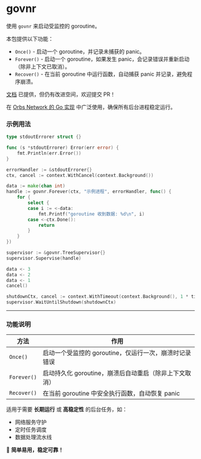 # govnr

使用 `govnr` 来启动受监控的 goroutine。

本包提供以下功能：
* `Once()` - 启动一个 goroutine，并记录未捕获的 panic。
* `Forever()` - 启动一个 goroutine，如果发生 panic，会记录错误并重新启动（除非上下文已取消）。
* `Recover()` - 在当前 goroutine 中运行函数，自动捕获 panic 并记录，避免程序崩溃。

[文档](https://godoc.org/github.com/orbs-network/govnr) 已提供，但仍有改进空间，欢迎提交 PR！

在 [Orbs Network 的 Go 实现](https://github.com/orbs-network/orbs-network-go) 中广泛使用，确保所有后台进程稳定运行。

### 示例用法
```go
type stdoutErrorer struct {}

func (s *stdoutErrorer) Error(err error) {
    fmt.Println(err.Error())
}

errorHandler := &stdoutErrorer{}
ctx, cancel := context.WithCancel(context.Background())

data := make(chan int)
handle := govnr.Forever(ctx, "示例进程", errorHandler, func() {
    for {
        select {
        case i := <-data:
            fmt.Printf("goroutine 收到数据: %d\n", i)
        case <-ctx.Done():
            return
        }
    }
})

supervisor := &govnr.TreeSupervisor{}
supervisor.Supervise(handle)

data <- 3
data <- 2
data <- 1
cancel()

shutdownCtx, cancel := context.WithTimeout(context.Background(), 1 * time.Second)
supervisor.WaitUntilShutdown(shutdownCtx)
```  

---

### 功能说明
| 方法 | 作用 |  
|------|------|  
| `Once()` | 启动一个受监控的 goroutine，仅运行一次，崩溃时记录错误 |  
| `Forever()` | 启动持久化 goroutine，崩溃后自动重启（除非上下文取消） |  
| `Recover()` | 在当前 goroutine 中安全执行函数，自动恢复 panic |  

适用于需要 **长期运行** 或 **高稳定性** 的后台任务，如：
- 网络服务守护
- 定时任务调度
- 数据处理流水线

🚀 **简单易用，稳定可靠！**